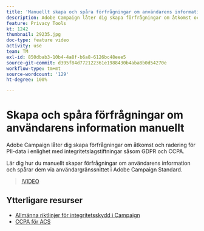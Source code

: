 ```yaml
---
title: 'Manuellt skapa och spåra förfrågningar om användarens information via användargränssnittet i Adobe Campaign '
description: Adobe Campaign låter dig skapa förfrågningar om åtkomst och radering för PII-data i enlighet med integritetslagstiftningar såsom GDPR och CCPA. Lär dig hur du manuellt skapar förfrågningar om användarens information och spårar dem via användargränssnittet i Adobe Campaign Standard.
feature: Privacy Tools
kt: 1242
thumbnail: 29235.jpg
doc-type: feature video
activity: use
team: TM
exl-id: 850dbab3-10b4-4a8f-b6a8-6126bc48eee5
source-git-commit: d395f84d772122361e1988430b4aba8b0d54270e
workflow-type: tm+mt
source-wordcount: '129'
ht-degree: 100%

---
```


# Skapa och spåra förfrågningar om användarens information manuellt

Adobe Campaign låter dig skapa förfrågningar om åtkomst och radering för PII-data i enlighet med integritetslagstiftningar såsom GDPR och CCPA.

Lär dig hur du manuellt skapar förfrågningar om användarens information och spårar dem via användargränssnittet i Adobe Campaign Standard.

>[!VIDEO](https://video.tv.adobe.com/v/29235?quality=12)

## Ytterligare resurser

* [Allmänna riktlinjer för integritetsskydd i Campaign](https://experienceleague.adobe.com/docs/campaign-standard/using/getting-started/privacy/privacy-management.html?lang=sv)
* [CCPA för ACS](https://experienceleague.adobe.com/docs/campaign-standard/using/getting-started/privacy/privacy-requests.html?lang=sv#privacy-requests)
